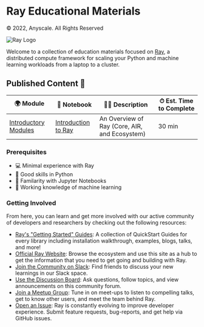 # Ray Educational Materials

© 2022, Anyscale. All Rights Reserved

![Ray Logo](https://docs.ray.io/en/latest/_static/ray_logo.png)

Welcome to a collection of education materials focused on [Ray](https://www.ray.io/), a distributed compute
framework for scaling your Python and machine learning workloads from a laptop to a cluster.


## Published Content 📖

| 🌍 Module| 📝 Notebook | 👩‍💻 Description | ⏱ Est. Time to Complete |
|-----------|-----------|----------------------------------------------------------|-----|
| [Introductory Modules](https://github.com/ray-project/ray-educational-materials/tree/main/Introductory_modules) | [Introduction to Ray](https://github.com/ray-project/ray-educational-materials/blob/main/Introductory_modules/Introduction_to_Ray.ipynb)   | An Overview of Ray (Core, AIR, and Ecosystem) | 30 min |

### Prerequisites
* 💻 Minimal experience with Ray
* 🐍 Good skills in Python 
* 📒 Familarity with Jupyter Notebooks
* 🧠 Working knowledge of machine learning

### Getting Involved
From here, you can learn and get more involved with our active community of developers and researchers by checking out the following resources:
- [Ray's "Getting Started" Guides](https://docs.ray.io/en/latest/ray-overview/index.html): A collection of QuickStart Guides for every library including installation walkthrough, examples, blogs, talks, and more!
- [Official Ray Website](https://www.ray.io/): Browse the ecosystem and use this site as a hub to get the information that you need to get going and building with Ray.
- [Join the Community on Slack](https://forms.gle/9TSdDYUgxYs8SA9e8): Find friends to discuss your new learnings in our Slack space.
- [Use the Discussion Board](https://discuss.ray.io/): Ask questions, follow topics, and view announcements on this community forum.
- [Join a Meetup Group](https://www.meetup.com/Bay-Area-Ray-Meetup/): Tune in on meet-ups to listen to compelling talks, get to know other users, and meet the team behind Ray.
- [Open an Issue](https://github.com/ray-project/ray/issues/new/choose): Ray is constantly evolving to improve developer experience. Submit feature requests, bug-reports, and get help via GitHub issues.
